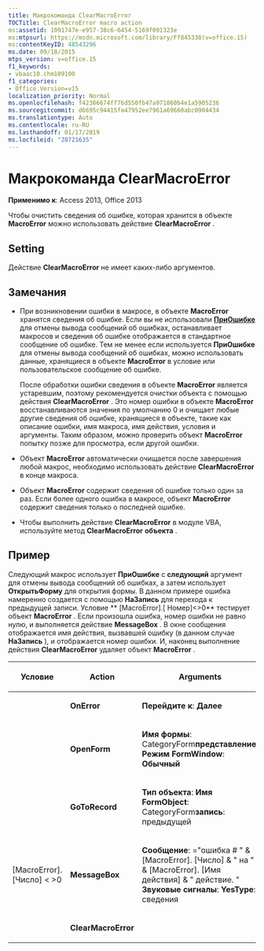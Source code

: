 ```yaml
---
title: Макрокоманда ClearMacroError
TOCTitle: ClearMacroError macro action
ms:assetid: 1091747e-e957-38c6-6454-5169f091323e
ms:mtpsurl: https://msdn.microsoft.com/library/Ff845338(v=office.15)
ms:contentKeyID: 48543296
ms.date: 09/18/2015
mtps_version: v=office.15
f1_keywords:
- vbaac10.chm109100
f1_categories:
- Office.Version=v15
localization_priority: Normal
ms.openlocfilehash: f42386674ff76d550fb47a971860b4e1a5905236
ms.sourcegitcommit: d6695c94415fa47952ee7961a69660abc0904434
ms.translationtype: Auto
ms.contentlocale: ru-RU
ms.lasthandoff: 01/17/2019
ms.locfileid: "28721635"
---
```

# <a name="clearmacroerror-macro-action"></a>Макрокоманда ClearMacroError


**Применимо к**: Access 2013, Office 2013


Чтобы очистить сведения об ошибке, которая хранится в объекте **MacroError** можно использовать действие **ClearMacroError** .

## <a name="setting"></a>Setting

Действие **ClearMacroError** не имеет каких-либо аргументов.

## <a name="remarks"></a>Замечания

- При возникновении ошибки в макросе, в объекте **MacroError** хранятся сведения об ошибке. Если вы не использовали **[ПриОшибке](onerror-macro-action.md)** для отмены вывода сообщений об ошибках, останавливает макросов и сведения об ошибке отображается в стандартное сообщение об ошибке. Тем не менее если используется **ПриОшибке** для отмены вывода сообщений об ошибках, можно использовать данные, хранящиеся в объекте **MacroError** в условие или пользовательское сообщение об ошибке.
    
  После обработки ошибки сведения в объекте **MacroError** является устаревшим, поэтому рекомендуется очистки объекта с помощью действия **ClearMacroError** . Это номер ошибки в объекте **MacroError** восстанавливаются значения по умолчанию 0 и очищает любые другие сведения об ошибке, хранящиеся в объекте, такие как описание ошибки, имя макроса, имя действия, условия и аргументы. Таким образом, можно проверить объект **MacroError** попытку позже для просмотра, если другой ошибки.

- Объект **MacroError** автоматически очищается после завершения любой макрос, необходимо использовать действие **ClearMacroError** в конце макроса.

- Объект **MacroError** содержит сведения об ошибке только один за раз. Если более одного ошибка в макросе, объект **MacroError** содержит сведения только о последней ошибке.

- Чтобы выполнить действие **ClearMacroError** в модуле VBA, используйте метод **ClearMacroError** **объекта** .

## <a name="example"></a>Пример

Следующий макрос использует **ПриОшибке** с **следующий** аргумент для отмены вывода сообщений об ошибках, а затем использует **ОткрытьФорму** для открытия формы. В данном примере ошибка намеренно создается с помощью **НаЗапись** для перехода к предыдущей записи. Условие ** \[MacroError\].\[ Номер\]\<\>0** тестирует объект **MacroError** . Если произошла ошибка, номер ошибки не равно нулю, и выполняется действие **MessageBox** . В окне сообщения отображается имя действия, вызвавшей ошибку (в данном случае **НаЗапись** ), и отображается номер ошибки. И, наконец выполнение действия **ClearMacroError** удаляет объект **MacroError** .

<table>
<colgroup>
<col style="width: 33%" />
<col style="width: 33%" />
<col style="width: 33%" />
</colgroup>
<thead>
<tr class="header">
<th><p>Условие</p></th>
<th><p>Action</p></th>
<th><p>Arguments</p></th>
</tr>
</thead>
<tbody>
<tr class="odd">
<td><p></p></td>
<td><p><strong>OnError</strong></p></td>
<td><p><strong>Перейдите к</strong>: <strong>Далее</strong></p></td>
</tr>
<tr class="even">
<td><p></p></td>
<td><p><strong>OpenForm</strong></p></td>
<td><p><strong>Имя формы</strong>: CategoryForm<strong>представление</strong>: <strong>Режим FormWindow</strong>: <strong>Обычный</strong></p></td>
</tr>
<tr class="odd">
<td><p></p></td>
<td><p><strong>GoToRecord</strong></p></td>
<td><p><strong>Тип объекта</strong>: <strong>Имя FormObject</strong>: CategoryForm<strong>запись</strong>: предыдущей</p></td>
</tr>
<tr class="even">
<td><p>[MacroError]. [Число] &lt; &gt;0</p></td>
<td><p><strong>MessageBox</strong></p></td>
<td><p><strong>Сообщение</strong>: =&quot;ошибка # &quot; &amp; [MacroError]. [Число] &amp; &quot; на &quot; &amp; [MacroError]. [Имя действия] &amp; &quot; действие. &quot; <strong>Звуковые сигналы</strong>: <strong>YesType</strong>: сведения</p></td>
</tr>
<tr class="odd">
<td><p></p></td>
<td><p><strong>ClearMacroError</strong></p></td>
<td><p></p></td>
</tr>
</tbody>
</table>

